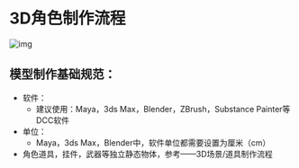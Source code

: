 # 3D角色制作流程

![img](https://arkimg.ark.online/1730276928971-1.png)

## 模型制作基础规范：

- 软件：
  - 建议使用：Maya，3ds Max，Blender，ZBrush，Substance Painter等DCC软件
- 单位：
  - Maya，3ds Max，Blender中，软件单位都需要设置为厘米（cm）
- 角色道具，挂件，武器等独立静态物体，参考——3D场景/道具制作流程